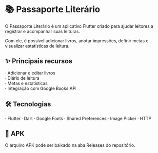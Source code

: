# 📚 Passaporte Literário

O Passaporte Literário é um aplicativo Flutter criado para ajudar leitores a registrar e acompanhar suas leituras.

Com ele, é possível adicionar livros, anotar impressões, definir metas e visualizar estatísticas de leitura.

## ✨ Principais recursos

· Adicionar e editar livros  
· Diário de leitura  
· Metas e estatísticas  
· Integração com Google Books API  

## 🛠 Tecnologias

· Flutter 
· Dart
· Google Fonts
· Shared Preferences
· Image Picker
· HTTP

## 📱 APK

O arquivo APK pode ser baixado na aba Releases do repositório.
